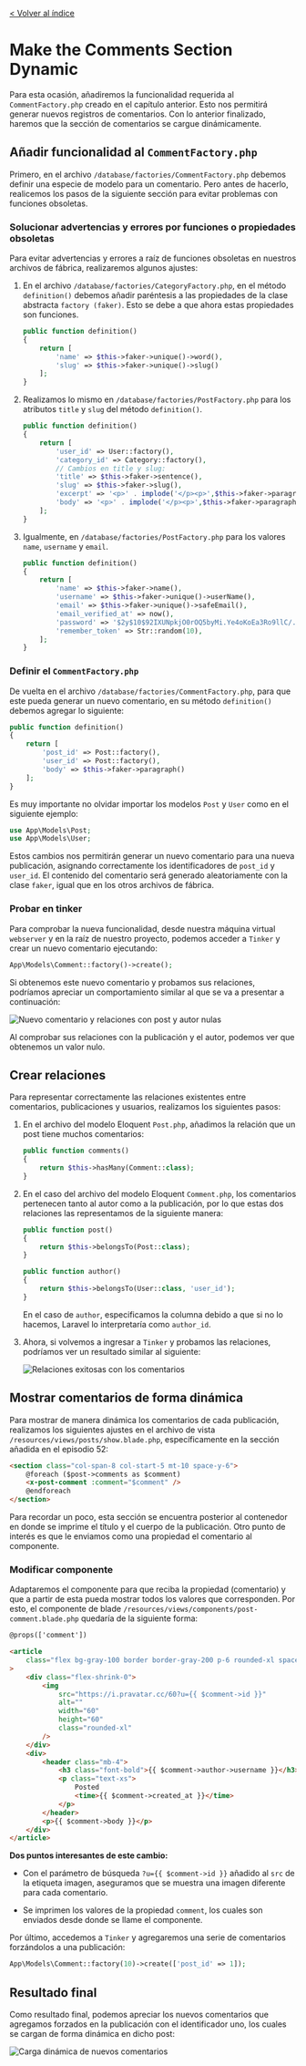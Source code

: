 [< Volver al índice](/docs/readme.md)

# Make the Comments Section Dynamic

Para esta ocasión, añadiremos la funcionalidad requerida al `CommentFactory.php` creado en el capítulo anterior. Esto nos permitirá generar nuevos registros de comentarios. Con lo anterior finalizado, haremos que la sección de comentarios se cargue dinámicamente.

## Añadir funcionalidad al `CommentFactory.php`

Primero, en el archivo `/database/factories/CommentFactory.php` debemos definir una especie de modelo para un comentario. Pero antes de hacerlo, realicemos los pasos de la siguiente sección para evitar problemas con funciones obsoletas.

### Solucionar advertencias y errores por funciones o propiedades obsoletas

Para evitar advertencias y errores a raíz de funciones obsoletas en nuestros archivos de fábrica, realizaremos algunos ajustes:

1. En el archivo `/database/factories/CategoryFactory.php`, en el método `definition()` debemos añadir paréntesis a las propiedades de la clase abstracta `factory (faker)`. Esto se debe a que ahora estas propiedades son funciones.

    ```php
    public function definition()
    {
        return [
            'name' => $this->faker->unique()->word(),
            'slug' => $this->faker->unique()->slug()
        ];
    }
    ```

2. Realizamos lo mismo en `/database/factories/PostFactory.php` para los atributos `title` y `slug` del método `definition()`.

    ```php
    public function definition()
    {
        return [
            'user_id' => User::factory(),
            'category_id' => Category::factory(),
            // Cambios en title y slug:
            'title' => $this->faker->sentence(),
            'slug' => $this->faker->slug(),
            'excerpt' => '<p>' . implode('</p><p>',$this->faker->paragraphs(2)) . '</p>',
            'body' => '<p>' . implode('</p><p>',$this->faker->paragraphs(6)) . '</p>',
        ];
    }
    ```

3. Igualmente, en `/database/factories/PostFactory.php` para los valores `name`, `username` y `email`.

    ```php
    public function definition()
    {
        return [
            'name' => $this->faker->name(),
            'username' => $this->faker->unique()->userName(),
            'email' => $this->faker->unique()->safeEmail(),
            'email_verified_at' => now(),
            'password' => '$2y$10$92IXUNpkjO0rOQ5byMi.Ye4oKoEa3Ro9llC/.og/at2.uheWG/igi',
            'remember_token' => Str::random(10),
        ];
    }
    ```

### Definir el `CommentFactory.php`

De vuelta en el archivo `/database/factories/CommentFactory.php`, para que este pueda generar un nuevo comentario, en su método `definition()` debemos agregar lo siguiente:

```php
public function definition()
{
    return [
        'post_id' => Post::factory(),
        'user_id' => Post::factory(),
        'body' => $this->faker->paragraph()
    ];
}
```

Es muy importante no olvidar importar los modelos `Post` y `User` como en el siguiente ejemplo:

```php
use App\Models\Post;
use App\Models\User;
```

Estos cambios nos permitirán generar un nuevo comentario para una nueva publicación, asignando correctamente los identificadores de `post_id` y `user_id`. El contenido del comentario será generado aleatoriamente con la clase `faker`, igual que en los otros archivos de fábrica.

### Probar en tinker

Para comprobar la nueva funcionalidad, desde nuestra máquina virtual `webserver` y en la raíz de nuestro proyecto, podemos acceder a `Tinker` y crear un nuevo comentario ejecutando:

```php
App\Models\Comment::factory()->create();
```

Si obtenemos este nuevo comentario y probamos sus relaciones, podríamos apreciar un comportamiento similar al que se va a presentar a continuación:

![Nuevo comentario y relaciones con post y autor nulas](images/primer-comentario-y-relaciones-nulas-v51.png)

Al comprobar sus relaciones con la publicación y el autor, podemos ver que obtenemos un valor nulo.

## Crear relaciones

Para representar correctamente las relaciones existentes entre comentarios, publicaciones y usuarios, realizamos los siguientes pasos:

1. En el archivo del modelo Eloquent `Post.php`, añadimos la relación que un post tiene muchos comentarios:

    ```php
    public function comments()
    {
        return $this->hasMany(Comment::class);
    }
    ```

2. En el caso del archivo del modelo Eloquent `Comment.php`, los comentarios pertenecen tanto al autor como a la publicación, por lo que estas dos relaciones las representamos de la siguiente manera:

    ```php
    public function post()
    {
        return $this->belongsTo(Post::class);
    }

    public function author()
    {
        return $this->belongsTo(User::class, 'user_id');
    }
    ```

    En el caso de `author`, especificamos la columna debido a que si no lo hacemos, Laravel lo interpretaría como `author_id`.

3. Ahora, si volvemos a ingresar a `Tinker` y probamos las relaciones, podríamos ver un resultado similar al siguiente:

    ![Relaciones exitosas con los comentarios](images/relaciones-exitosas-v51.png)

## Mostrar comentarios de forma dinámica

Para mostrar de manera dinámica los comentarios de cada publicación, realizamos los siguientes ajustes en el archivo de vista `/resources/views/posts/show.blade.php`, específicamente en la sección añadida en el episodio 52:

```html
<section class="col-span-8 col-start-5 mt-10 space-y-6">
    @foreach ($post->comments as $comment)
    <x-post-comment :comment="$comment" />
    @endforeach
</section>
```

Para recordar un poco, esta sección se encuentra posterior al contenedor en donde se imprime el título y el cuerpo de la publicación. Otro punto de interés es que le enviamos como una propiedad el comentario al componente.

### Modificar componente

Adaptaremos el componente para que reciba la propiedad (comentario) y que a partir de esta pueda mostrar todos los valores que corresponden. Por esto, el componente de blade `/resources/views/components/post-comment.blade.php` quedaría de la siguiente forma:

```html
@props(['comment'])

<article
    class="flex bg-gray-100 border border-gray-200 p-6 rounded-xl space-x-4"
>
    <div class="flex-shrink-0">
        <img
            src="https://i.pravatar.cc/60?u={{ $comment->id }}"
            alt=""
            width="60"
            height="60"
            class="rounded-xl"
        />
    </div>
    <div>
        <header class="mb-4">
            <h3 class="font-bold">{{ $comment->author->username }}</h3>
            <p class="text-xs">
                Posted
                <time>{{ $comment->created_at }}</time>
            </p>
        </header>
        <p>{{ $comment->body }}</p>
    </div>
</article>
```

**Dos puntos interesantes de este cambio:**

-   Con el parámetro de búsqueda `?u={{ $comment->id }}` añadido al `src` de la etiqueta imagen, aseguramos que se muestra una imagen diferente para cada comentario.

-   Se imprimen los valores de la propiedad `comment`, los cuales son enviados desde donde se llame el componente.

Por último, accedemos a `Tinker` y agregaremos una serie de comentarios forzándolos a una publicación:

```php
App\Models\Comment::factory(10)->create(['post_id' => 1]);
```

## Resultado final

Como resultado final, podemos apreciar los nuevos comentarios que agregamos forzados en la publicación con el identificador uno, los cuales se cargan de forma dinámica en dicho post:

![Carga dinámica de nuevos comentarios](images/carga-dinamica-comentarios-v51.png)
